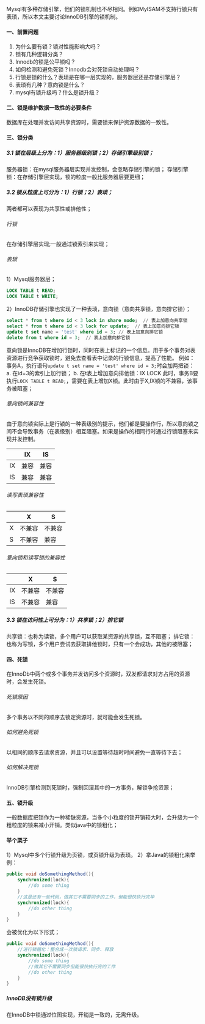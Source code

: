 Mysql有多种存储引擎，他们的锁机制也不尽相同。例如MyISAM不支持行锁只有表琐，所以本文主要讨论InnoDB引擎的锁机制。
#### 一、前置问题
1. 为什么要有锁？锁对性能影响大吗？
1. 锁有几种逻辑分类？
1. Innodb的锁是公平锁吗？
1. 如何检测和避免死锁？Innodb会对死锁自动处理吗？
1. 行锁是锁的什么？表琐是在哪一层实现的，服务器层还是存储引擎层？
1. 表琐有几种？意向锁是什么？
1. mysql有锁升级吗？什么是锁升级？
#### 二、锁是维护数据一致性的必要条件
数据库在处理并发访问共享资源时，需要锁来保护资源数据的一致性。
#### 三、锁分类
##### 3.1 锁在层级上分为：1）服务器级别锁；2）存储引擎级别锁；
服务器锁：在mysql服务器层实现并发控制，会忽略存储引擎的锁；
存储引擎锁：在存储引擎层实现，锁的粒度一般比服务器层要更细；
##### 3.2 锁从粒度上可分为：1）行锁；2）表琐；
两者都可以表现为共享性或排他性；
###### 行锁
在存储引擎层实现;一般通过锁索引来实现；
###### 表琐
1）Mysql服务器层；
```sql
LOCK TABLE t READ;
LOCK TABLE t WRITE;
```
2）InnoDB存储引擎也实现了一种表琐，意向锁（意向共享锁，意向排它锁）；
```sql
select * from t where id < 3 lock in share mode;  // 表上加意向共享锁
select * from t where id < 3 lock for update;  // 表上加意向排它锁
update t set name = 'test' where id = 3; // 表上加意向排它锁
delete from t where id = 3;  // 表上加意向排它锁
```
意向锁是InnoDB在增加行锁时，同时在表上标记的一个信息。用于多个事务对表资源进行竞争获取锁时，避免去查看表中记录的行锁信息，提高了性能。
例如：事务A，执行语句`update t set name = 'test' where id = 3;`时会加两把锁：
a. 在id=3的索引上加行锁；
b. 在t表上增加意向排他锁：IX LOCK
此时，事务B要执行`LOCK TABLE t READ;`，需要在表上增加X锁。此时由于X,IX锁的不兼容，该事务被阻塞；

###### 意向锁间兼容性
由于意向锁实际上是行锁的一种表级别的提示，他们都是要操作行，所以意向锁之间不会导致事务（在表级别）相互阻塞。如果是操作的相同行时通过行锁阻塞来实现并发控制。

|      | IX   | IS   |
| ---- | ---- | ---- |
| IX   | 兼容 | 兼容 |
| IS   | 兼容 | 兼容 |
###### 读写表琐兼容性

|      | X      | S      |
| ---- | ------ | ------ |
| X    | 不兼容 | 不兼容 |
| S    | 不兼容 | 兼容   |
###### 意向锁和读写锁的兼容性
|      | X      | S      |
| ---- | ------ | ------ |
| IX   | 不兼容 | 不兼容 |
| IS   | 不兼容 | 兼容   |
##### 3.3 锁在访问性上可分为：1）共享锁；2）排它锁
共享锁：也称为读锁，多个用户可以获取某资源的共享锁，互不阻塞；
排它锁：也称为写锁，多个用户尝试去获取排他锁时，只有一个会成功，其他的被阻塞；
#### 四、死锁
在InnoDb中两个或多个事务并发访问多个资源时，双发都请求对方占用的资源时，会发生死锁。
###### 死锁原因
多个事务以不同的顺序去锁定资源时，就可能会发生死锁。
###### 如何避免死锁
以相同的顺序去请求资源，并且可以设置等待超时时间避免一直等待下去；
###### 如何解决死锁
InnoDB引擎检测到死锁时，强制回滚其中的一方事务，解锁争抢资源；
#### 五、锁升级
一般数据库把锁作为一种稀缺资源，当多个小粒度的锁开销较大时，会升级为一个粗粒度的锁来减小开销。类似java中的锁粗化；

#### 举个栗子
1）Mysql中多个行锁升级为页锁，或页锁升级为表琐。
2）拿Java的锁粗化来举例：
```java
public void doSomethingMethod(){
    synchronized(lock){
        //do some thing
    }
    //这是还有一些代码，做其它不需要同步的工作，但能很快执行完毕
    synchronized(lock){
        //do other thing
    }
}
```
会被优化为以下形式；
```java
public void doSomethingMethod(){
    //进行锁粗化：整合成一次锁请求、同步、释放
    synchronized(lock){
        //do some thing
        //做其它不需要同步但能很快执行完的工作
        //do other thing
    }
}
```
##### InnoDB没有锁升级
在InnoDB中锁通过位图实现，开销是一致的，无需升级。